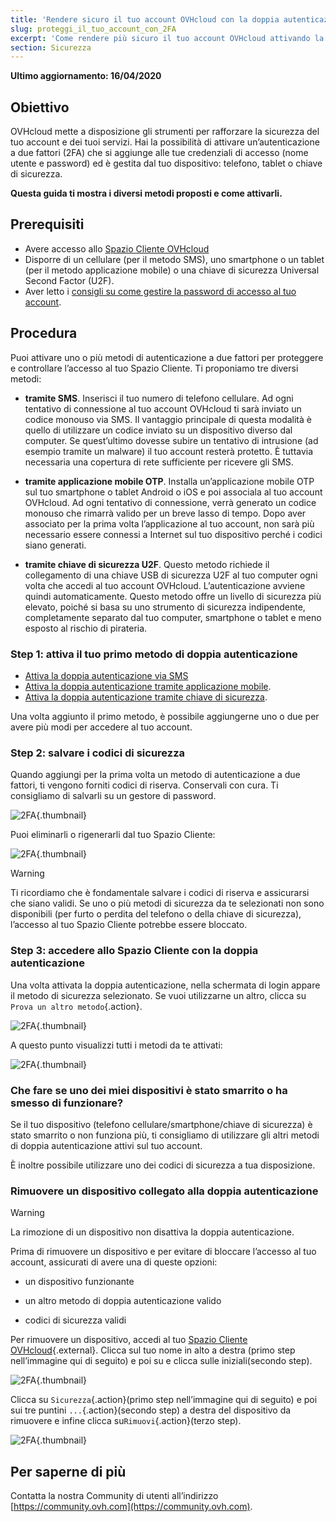 ```yaml
---
title: 'Rendere sicuro il tuo account OVHcloud con la doppia autenticazione'
slug: proteggi_il_tuo_account_con_2FA
excerpt: 'Come rendere più sicuro il tuo account OVHcloud attivando la doppia autenticazione'
section: Sicurezza
---
```


**Ultimo aggiornamento: 16/04/2020**

## Obiettivo

OVHcloud mette a disposizione gli strumenti per rafforzare la sicurezza del tuo account e dei tuoi servizi.
Hai la possibilità di attivare un’autenticazione a due fattori (2FA) che si aggiunge alle tue credenziali di accesso (nome utente e password) ed è gestita dal tuo dispositivo: telefono, tablet o chiave di sicurezza. 

**Questa guida ti mostra i diversi metodi proposti e come attivarli.**

## Prerequisiti

- Avere accesso allo [Spazio Cliente OVHcloud](https://www.ovh.com/auth/?action=gotomanager&from=https://www.ovh.it/&ovhSubsidiary=it)
- Disporre di un cellulare (per il metodo SMS), uno smartphone o un tablet (per il metodo applicazione mobile) o una chiave di sicurezza Universal Second Factor (U2F).
- Aver letto i [consigli su come gestire la password di accesso al tuo account](https://docs.ovh.com/it/customer/gestire-la-password/).

## Procedura

Puoi attivare uno o più metodi di autenticazione a due fattori per proteggere e controllare l’accesso al tuo Spazio Cliente. 
Ti proponiamo tre diversi metodi:

- **tramite SMS**. Inserisci il tuo numero di telefono cellulare. Ad ogni tentativo di connessione al tuo account OVHcloud ti sarà inviato un codice monouso via SMS. Il vantaggio principale di questa modalità è quello di utilizzare un codice inviato su un dispositivo diverso dal computer. Se quest’ultimo dovesse subire un tentativo di intrusione (ad esempio tramite un malware) il tuo account resterà protetto. È tuttavia necessaria una copertura di rete sufficiente per ricevere gli SMS.

- **tramite applicazione mobile OTP**. Installa un’applicazione mobile OTP sul tuo smartphone o tablet Android o iOS e poi associala al tuo account OVHcloud. Ad ogni tentativo di connessione, verrà generato un codice monouso che rimarrà valido per un breve lasso di tempo.
Dopo aver associato per la prima volta l’applicazione al tuo account, non sarà più necessario essere connessi a Internet sul tuo dispositivo perché i codici siano generati.


- **tramite chiave di sicurezza U2F**. Questo metodo richiede il collegamento di una chiave USB di sicurezza U2F al tuo computer ogni volta che accedi al tuo account OVHcloud. L’autenticazione avviene quindi automaticamente. Questo metodo offre un livello di sicurezza più elevato, poiché si basa su uno strumento di sicurezza indipendente, completamente separato dal tuo computer, smartphone o tablet e meno esposto al rischio di pirateria.

### Step 1: attiva il tuo primo metodo di doppia autenticazione

- [Attiva la doppia autenticazione via SMS](https://docs.ovh.com/it/customer/attiva_la_doppia_autenticazione_via_sms/)
- [Attiva la doppia autenticazione tramite applicazione mobile](https://docs.ovh.com/it/customer/attiva_la_doppia_autenticazione_tramite_applicazione_mobile/).
- [Attiva la doppia autenticazione tramite chiave di sicurezza](https://docs.ovh.com/it/customer/attiva_la_doppia_autenticazione_tramite_chiave_di_sicurezza/).

Una volta aggiunto il primo metodo, è possibile aggiungerne uno o due per avere più modi per accedere al tuo account.

### Step 2: salvare i codici di sicurezza

Quando aggiungi per la prima volta un metodo di autenticazione a due fattori, ti vengono forniti codici di riserva.  Conservali con cura. Ti consigliamo di salvarli su un gestore di password.

![2FA](images/2facodes.png){.thumbnail}

Puoi eliminarli o rigenerarli dal tuo Spazio Cliente: 

![2FA](images/2facodesaction.png){.thumbnail}

> [!warning]
>
> Ti ricordiamo che è fondamentale salvare i codici di riserva e assicurarsi che siano validi. Se uno o più metodi di sicurezza da te selezionati non sono disponibili (per furto o perdita del telefono o della chiave di sicurezza), l’accesso al tuo Spazio Cliente potrebbe essere bloccato.
> 


### Step 3: accedere allo Spazio Cliente con la doppia autenticazione

Una volta attivata la doppia autenticazione, nella schermata di login appare il metodo di sicurezza selezionato. Se vuoi utilizzarne un altro, clicca su `Prova un altro metodo`{.action}.

![2FA](images/2fasmsloginedit.png){.thumbnail}

A questo punto visualizzi tutti i metodi da te attivati:

![2FA](images/2faloginchoice.png){.thumbnail}

### Che fare se uno dei miei dispositivi è stato smarrito o ha smesso di funzionare?

Se il tuo dispositivo (telefono cellulare/smartphone/chiave di sicurezza) è stato smarrito o non funziona più, ti consigliamo di utilizzare gli altri metodi di doppia autenticazione attivi sul tuo account.

È inoltre possibile utilizzare uno dei codici di sicurezza a tua disposizione. 


### Rimuovere un dispositivo collegato alla doppia autenticazione

> [!warning]
>
> La rimozione di un dispositivo non disattiva la doppia autenticazione. 
> 
> Prima di rimuovere un dispositivo e per evitare di bloccare l’accesso al tuo account, assicurati di avere una di queste opzioni:
> 
> - un dispositivo funzionante
> 
> - un altro metodo di doppia autenticazione valido 
> 
> - codici di sicurezza validi
> 

Per rimuovere un dispositivo, accedi al tuo [Spazio Cliente OVHcloud](https://www.ovh.com/auth/?action=gotomanager&from=https://www.ovh.it/&ovhSubsidiary=it){.external}. Clicca sul tuo nome in alto a destra (primo step nell’immagine qui di seguito) e poi su e clicca sulle iniziali(secondo step). 

![2FA](images/hub2FAb.png){.thumbnail}

Clicca su `Sicurezza`{.action}(primo step nell’immagine qui di seguito) e poi sui tre puntini `...`{.action}(secondo step) a destra del dispositivo da rimuovere e infine clicca su`Rimuovi`{.action}(terzo step).

![2FA](images/hub2FAc.png){.thumbnail}


## Per saperne di più

Contatta la nostra Community di utenti all’indirizzo [https://community.ovh.com](https://community.ovh.com).